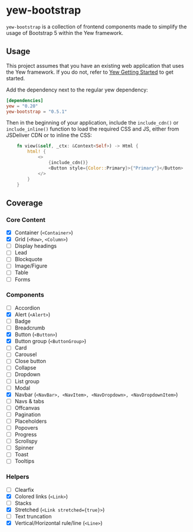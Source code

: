 # yew-bootstrap

`yew-bootstrap` is a collection of frontend components made to simplify the usage of Bootstrap 5 within the Yew framework.

## Usage

This project assumes that you have an existing web application that uses the Yew framework.
If you do not, refer to [Yew Getting Started](https://yew.rs/getting-started/build-a-sample-app) to get started.

Add the dependency next to the regular yew dependency:

```toml
[dependencies]
yew = "0.20"
yew-bootstrap = "0.5.1"
```

Then in the beginning of your application, include the `include_cdn()` or `include_inline()` function to load the required CSS and JS, either from JSDeliver CDN or to inline the CSS:

```Rust
    fn view(&self, _ctx: &Context<Self>) -> Html {
        html! {
            <>
                {include_cdn()}
                <Button style={Color::Primary}>{"Primary"}</Button>
            </>
        }
    }
```

## Coverage

### Core Content

- [X] Container (`<Container>`)
- [X] Grid (`<Row>`, `<Column>`)
- [ ] Display headings
- [ ] Lead
- [ ] Blockquote
- [ ] Image/Figure
- [ ] Table
- [ ] Forms

### Components

- [ ] Accordion
- [x] Alert (`<Alert>`)
- [ ] Badge
- [ ] Breadcrumb
- [x] Button (`<Button>`)
- [x] Button group (`<ButtonGroup>`)
- [ ] Card
- [ ] Carousel
- [ ] Close button
- [ ] Collapse
- [ ] Dropdown
- [ ] List group
- [ ] Modal
- [x] Navbar (`<NavBar>, <NavItem>, <NavDropdown>, <NavDropdownItem>`)
- [ ] Navs & tabs
- [ ] Offcanvas
- [ ] Pagination
- [ ] Placeholders
- [ ] Popovers
- [ ] Progress
- [ ] Scrollspy
- [ ] Spinner
- [ ] Toast
- [ ] Tooltips

### Helpers

- [ ] Clearfix
- [x] Colored links (`<Link>`)
- [ ] Stacks
- [x] Stretched (`<Link stretched={true}>`)
- [ ] Text truncation
- [X] Vertical/Horizontal rule/line (`<Line>`)
